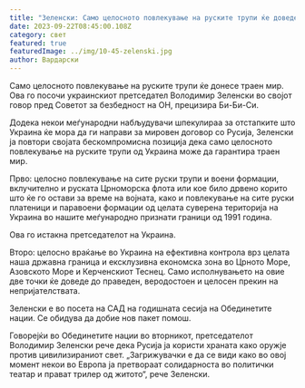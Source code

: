 ```yaml
---
title: "Зеленски: Само целосното повлекување на руските трупи ќе доведе до траен мир"
date: 2023-09-22T08:45:00.108Z
category: свет
featured: true
featuredImage: ../img/10-45-zelenski.jpg
author: Вардарски
---
```

Само целосното повлекување на руските трупи ќе донесе траен мир. Ова го посочи украинскиот претседател Володимир Зеленски во својот говор пред Советот за безбедност на ОН, прецизира Би-Би-Си.

Додека некои меѓународни набљудувачи шпекулираа за отстапките што Украина ќе мора да ги направи за мировен договор со Русија, Зеленски ја повтори својата бескомпромисна позиција дека само целосното повлекување на руските трупи од Украина може да гарантира траен мир.

Прво: целосно повлекување на сите руски трупи и воени формации, вклучително и руската Црноморска флота или кое било дрвено корито што ќе го остави за време на војната, како и повлекување на сите руски платеници и паравоени формации од целата суверена територија на Украина во нашите меѓународно признати граници од 1991 година.

Ова го истакна претседателот на Украина.

Второ: целосно враќање во Украина на ефективна контрола врз целата наша државна граница и ексклузивна економска зона во Црното Море, Азовското Море и Керченскиот Теснец. Само исполнувањето на овие две точки ќе доведе до праведен, веродостоен и целосен прекин на непријателствата.

Зеленски е во посета на САД на годишната сесија на Обединетите нации. Се обидува да добие нов пакет помош.

Говорејќи во Обединетите нации во вторникот, претседателот Володимир Зеленски рече дека Русија ја користи храната како оружје против цивилизираниот свет. „Загрижувачки е да се види како во овој момент некои во Европа ја претвораат солидарноста во политички театар и прават трилер од житото“, рече Зеленски.